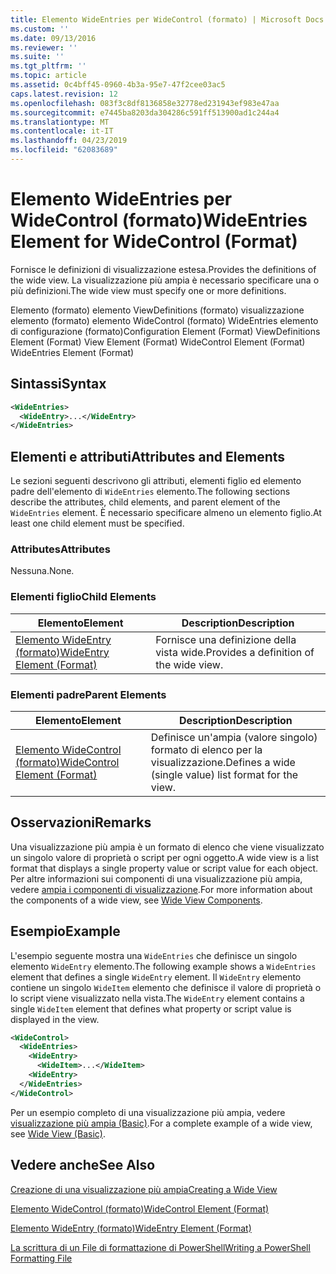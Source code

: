 ```yaml
---
title: Elemento WideEntries per WideControl (formato) | Microsoft Docs
ms.custom: ''
ms.date: 09/13/2016
ms.reviewer: ''
ms.suite: ''
ms.tgt_pltfrm: ''
ms.topic: article
ms.assetid: 0c4bff45-0960-4b3a-95e7-47f2cee03ac5
caps.latest.revision: 12
ms.openlocfilehash: 083f3c8df8136858e32778ed231943ef983e47aa
ms.sourcegitcommit: e7445ba8203da304286c591ff513900ad1c244a4
ms.translationtype: MT
ms.contentlocale: it-IT
ms.lasthandoff: 04/23/2019
ms.locfileid: "62083689"
---
```

# <a name="wideentries-element-for-widecontrol-format"></a><span data-ttu-id="f71fa-102">Elemento WideEntries per WideControl (formato)</span><span class="sxs-lookup"><span data-stu-id="f71fa-102">WideEntries Element for WideControl (Format)</span></span>

<span data-ttu-id="f71fa-103">Fornisce le definizioni di visualizzazione estesa.</span><span class="sxs-lookup"><span data-stu-id="f71fa-103">Provides the definitions of the wide view.</span></span> <span data-ttu-id="f71fa-104">La visualizzazione più ampia è necessario specificare una o più definizioni.</span><span class="sxs-lookup"><span data-stu-id="f71fa-104">The wide view must specify one or more definitions.</span></span>

<span data-ttu-id="f71fa-105">Elemento (formato) elemento ViewDefinitions (formato) visualizzazione elemento (formato) elemento WideControl (formato) WideEntries elemento di configurazione (formato)</span><span class="sxs-lookup"><span data-stu-id="f71fa-105">Configuration Element (Format) ViewDefinitions Element (Format) View Element (Format) WideControl Element (Format) WideEntries Element (Format)</span></span>

## <a name="syntax"></a><span data-ttu-id="f71fa-106">Sintassi</span><span class="sxs-lookup"><span data-stu-id="f71fa-106">Syntax</span></span>

```xml
<WideEntries>
  <WideEntry>...</WideEntry>
</WideEntries>

```

## <a name="attributes-and-elements"></a><span data-ttu-id="f71fa-107">Elementi e attributi</span><span class="sxs-lookup"><span data-stu-id="f71fa-107">Attributes and Elements</span></span>

<span data-ttu-id="f71fa-108">Le sezioni seguenti descrivono gli attributi, elementi figlio ed elemento padre dell'elemento di `WideEntries` elemento.</span><span class="sxs-lookup"><span data-stu-id="f71fa-108">The following sections describe the attributes, child elements, and parent element of the `WideEntries` element.</span></span> <span data-ttu-id="f71fa-109">È necessario specificare almeno un elemento figlio.</span><span class="sxs-lookup"><span data-stu-id="f71fa-109">At least one child element must be specified.</span></span>

### <a name="attributes"></a><span data-ttu-id="f71fa-110">Attributes</span><span class="sxs-lookup"><span data-stu-id="f71fa-110">Attributes</span></span>

<span data-ttu-id="f71fa-111">Nessuna.</span><span class="sxs-lookup"><span data-stu-id="f71fa-111">None.</span></span>

### <a name="child-elements"></a><span data-ttu-id="f71fa-112">Elementi figlio</span><span class="sxs-lookup"><span data-stu-id="f71fa-112">Child Elements</span></span>

|<span data-ttu-id="f71fa-113">Elemento</span><span class="sxs-lookup"><span data-stu-id="f71fa-113">Element</span></span>|<span data-ttu-id="f71fa-114">Description</span><span class="sxs-lookup"><span data-stu-id="f71fa-114">Description</span></span>|
|-------------|-----------------|
|[<span data-ttu-id="f71fa-115">Elemento WideEntry (formato)</span><span class="sxs-lookup"><span data-stu-id="f71fa-115">WideEntry Element (Format)</span></span>](./wideentry-element-for-widecontrol-format.md)|<span data-ttu-id="f71fa-116">Fornisce una definizione della vista wide.</span><span class="sxs-lookup"><span data-stu-id="f71fa-116">Provides a definition of the wide view.</span></span>|

### <a name="parent-elements"></a><span data-ttu-id="f71fa-117">Elementi padre</span><span class="sxs-lookup"><span data-stu-id="f71fa-117">Parent Elements</span></span>

|<span data-ttu-id="f71fa-118">Elemento</span><span class="sxs-lookup"><span data-stu-id="f71fa-118">Element</span></span>|<span data-ttu-id="f71fa-119">Description</span><span class="sxs-lookup"><span data-stu-id="f71fa-119">Description</span></span>|
|-------------|-----------------|
|[<span data-ttu-id="f71fa-120">Elemento WideControl (formato)</span><span class="sxs-lookup"><span data-stu-id="f71fa-120">WideControl Element (Format)</span></span>](./widecontrol-element-format.md)|<span data-ttu-id="f71fa-121">Definisce un'ampia (valore singolo) formato di elenco per la visualizzazione.</span><span class="sxs-lookup"><span data-stu-id="f71fa-121">Defines a wide (single value) list format for the view.</span></span>|

## <a name="remarks"></a><span data-ttu-id="f71fa-122">Osservazioni</span><span class="sxs-lookup"><span data-stu-id="f71fa-122">Remarks</span></span>

<span data-ttu-id="f71fa-123">Una visualizzazione più ampia è un formato di elenco che viene visualizzato un singolo valore di proprietà o script per ogni oggetto.</span><span class="sxs-lookup"><span data-stu-id="f71fa-123">A wide view is a list format that displays a single property value or script value for each object.</span></span> <span data-ttu-id="f71fa-124">Per altre informazioni sui componenti di una visualizzazione più ampia, vedere [ampia i componenti di visualizzazione](./creating-a-wide-view.md).</span><span class="sxs-lookup"><span data-stu-id="f71fa-124">For more information about the components of a wide view, see [Wide View Components](./creating-a-wide-view.md).</span></span>

## <a name="example"></a><span data-ttu-id="f71fa-125">Esempio</span><span class="sxs-lookup"><span data-stu-id="f71fa-125">Example</span></span>

<span data-ttu-id="f71fa-126">L'esempio seguente mostra una `WideEntries` che definisce un singolo elemento `WideEntry` elemento.</span><span class="sxs-lookup"><span data-stu-id="f71fa-126">The following example shows a `WideEntries` element that defines a single `WideEntry` element.</span></span> <span data-ttu-id="f71fa-127">Il `WideEntry` elemento contiene un singolo `WideItem` elemento che definisce il valore di proprietà o lo script viene visualizzato nella vista.</span><span class="sxs-lookup"><span data-stu-id="f71fa-127">The `WideEntry` element contains a single `WideItem` element that defines what property or script value is displayed in the view.</span></span>

```xml
<WideControl>
  <WideEntries>
    <WideEntry>
      <WideItem>...</WideItem>
    <WideEntry>
  </WideEntries>
</WideControl>
```

<span data-ttu-id="f71fa-128">Per un esempio completo di una visualizzazione più ampia, vedere [visualizzazione più ampia (Basic)](./wide-view-basic.md).</span><span class="sxs-lookup"><span data-stu-id="f71fa-128">For a complete example of a wide view, see [Wide View (Basic)](./wide-view-basic.md).</span></span>

## <a name="see-also"></a><span data-ttu-id="f71fa-129">Vedere anche</span><span class="sxs-lookup"><span data-stu-id="f71fa-129">See Also</span></span>

[<span data-ttu-id="f71fa-130">Creazione di una visualizzazione più ampia</span><span class="sxs-lookup"><span data-stu-id="f71fa-130">Creating a Wide View</span></span>](./creating-a-wide-view.md)

[<span data-ttu-id="f71fa-131">Elemento WideControl (formato)</span><span class="sxs-lookup"><span data-stu-id="f71fa-131">WideControl Element (Format)</span></span>](./widecontrol-element-format.md)

[<span data-ttu-id="f71fa-132">Elemento WideEntry (formato)</span><span class="sxs-lookup"><span data-stu-id="f71fa-132">WideEntry Element (Format)</span></span>](./wideentry-element-for-widecontrol-format.md)

[<span data-ttu-id="f71fa-133">La scrittura di un File di formattazione di PowerShell</span><span class="sxs-lookup"><span data-stu-id="f71fa-133">Writing a PowerShell Formatting File</span></span>](./writing-a-powershell-formatting-file.md)
